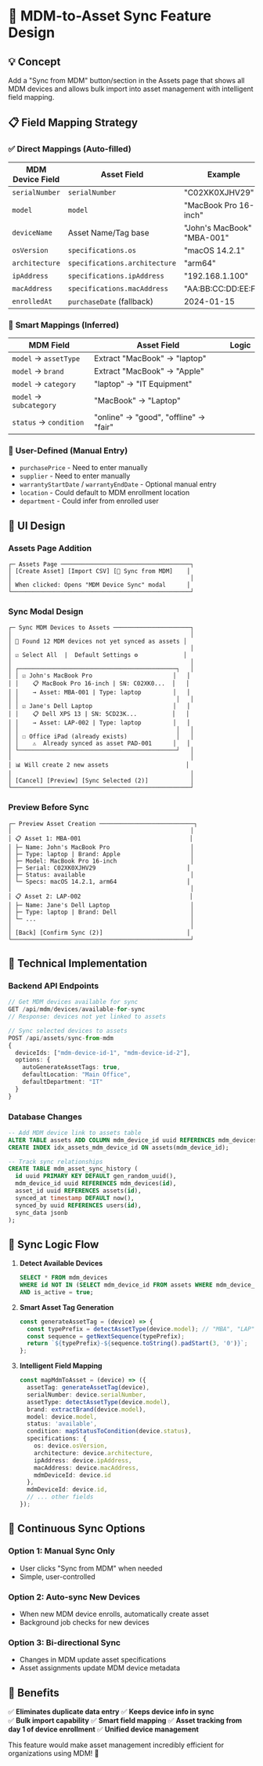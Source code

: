 # 🔄 MDM-to-Asset Sync Feature Design

## 💡 Concept
Add a "Sync from MDM" button/section in the Assets page that shows all MDM devices and allows bulk import into asset management with intelligent field mapping.

## 📋 Field Mapping Strategy

### ✅ **Direct Mappings (Auto-filled)**
| MDM Device Field | Asset Field | Example |
|------------------|-------------|---------|
| `serialNumber` | `serialNumber` | "C02XK0XJHV29" |
| `model` | `model` | "MacBook Pro 16-inch" |
| `deviceName` | Asset Name/Tag base | "John's MacBook" → "MBA-001" |
| `osVersion` | `specifications.os` | "macOS 14.2.1" |
| `architecture` | `specifications.architecture` | "arm64" |
| `ipAddress` | `specifications.ipAddress` | "192.168.1.100" |
| `macAddress` | `specifications.macAddress` | "AA:BB:CC:DD:EE:FF" |
| `enrolledAt` | `purchaseDate` (fallback) | 2024-01-15 |

### 🎯 **Smart Mappings (Inferred)**
| MDM Field | Asset Field | Logic |
|-----------|-------------|-------|
| `model` → `assetType` | Extract "MacBook" → "laptop" |
| `model` → `brand` | Extract "MacBook" → "Apple" |
| `model` → `category` | "laptop" → "IT Equipment" |
| `model` → `subcategory` | "MacBook" → "Laptop" |
| `status` → `condition` | "online" → "good", "offline" → "fair" |

### 📝 **User-Defined (Manual Entry)**
- `purchasePrice` - Need to enter manually
- `supplier` - Need to enter manually  
- `warrantyStartDate` / `warrantyEndDate` - Optional manual entry
- `location` - Could default to MDM enrollment location
- `department` - Could infer from enrolled user

## 🎨 UI Design

### Assets Page Addition
```
┌─ Assets Page ─────────────────────────────────────┐
│ [Create Asset] [Import CSV] [🔄 Sync from MDM]    │
│                                                   │
│ When clicked: Opens "MDM Device Sync" modal      │
└───────────────────────────────────────────────────┘
```

### Sync Modal Design
```
┌─ Sync MDM Devices to Assets ──────────────────────┐
│                                                   │
│ 📱 Found 12 MDM devices not yet synced as assets │
│                                                   │
│ ☑️ Select All  |  Default Settings ⚙️             │
│                                                   │
│ ┌─────────────────────────────────────────────┐   │
│ │ ☑️ John's MacBook Pro                       │   │
│ │    📋 MacBook Pro 16-inch | SN: C02XK0...  │   │
│ │    → Asset: MBA-001 | Type: laptop         │   │
│ │                                             │   │
│ │ ☑️ Jane's Dell Laptop                       │   │
│ │    📋 Dell XPS 13 | SN: 5CD23K...          │   │
│ │    → Asset: LAP-002 | Type: laptop         │   │
│ │                                             │   │
│ │ ☐ Office iPad (already exists)              │   │
│ │    ⚠️  Already synced as asset PAD-001      │   │
│ └─────────────────────────────────────────────┘   │
│                                                   │
│ 📊 Will create 2 new assets                      │
│                                                   │
│ [Cancel] [Preview] [Sync Selected (2)]            │
└───────────────────────────────────────────────────┘
```

### Preview Before Sync
```
┌─ Preview Asset Creation ───────────────────────────┐
│                                                   │
│ 📋 Asset 1: MBA-001                               │
│ ├─ Name: John's MacBook Pro                       │
│ ├─ Type: laptop | Brand: Apple                    │
│ ├─ Model: MacBook Pro 16-inch                     │
│ ├─ Serial: C02XK0XJHV29                          │
│ ├─ Status: available                              │
│ └─ Specs: macOS 14.2.1, arm64                    │
│                                                   │
│ 📋 Asset 2: LAP-002                               │
│ ├─ Name: Jane's Dell Laptop                       │
│ ├─ Type: laptop | Brand: Dell                     │
│ └─ ...                                            │
│                                                   │
│ [Back] [Confirm Sync (2)]                        │
└───────────────────────────────────────────────────┘
```

## 🔧 Technical Implementation

### Backend API Endpoints
```typescript
// Get MDM devices available for sync
GET /api/mdm/devices/available-for-sync
// Response: devices not yet linked to assets

// Sync selected devices to assets  
POST /api/assets/sync-from-mdm
{
  deviceIds: ["mdm-device-id-1", "mdm-device-id-2"],
  options: {
    autoGenerateAssetTags: true,
    defaultLocation: "Main Office",
    defaultDepartment: "IT"
  }
}
```

### Database Changes
```sql
-- Add MDM device link to assets table
ALTER TABLE assets ADD COLUMN mdm_device_id uuid REFERENCES mdm_devices(id);
CREATE INDEX idx_assets_mdm_device_id ON assets(mdm_device_id);

-- Track sync relationships
CREATE TABLE mdm_asset_sync_history (
  id uuid PRIMARY KEY DEFAULT gen_random_uuid(),
  mdm_device_id uuid REFERENCES mdm_devices(id),
  asset_id uuid REFERENCES assets(id),
  synced_at timestamp DEFAULT now(),
  synced_by uuid REFERENCES users(id),
  sync_data jsonb
);
```

## 🎯 Sync Logic Flow

1. **Detect Available Devices**
   ```sql
   SELECT * FROM mdm_devices 
   WHERE id NOT IN (SELECT mdm_device_id FROM assets WHERE mdm_device_id IS NOT NULL)
   AND is_active = true;
   ```

2. **Smart Asset Tag Generation**
   ```typescript
   const generateAssetTag = (device) => {
     const typePrefix = detectAssetType(device.model); // "MBA", "LAP", "DT", etc.
     const sequence = getNextSequence(typePrefix);
     return `${typePrefix}-${sequence.toString().padStart(3, '0')}`;
   };
   ```

3. **Intelligent Field Mapping**
   ```typescript
   const mapMdmToAsset = (device) => ({
     assetTag: generateAssetTag(device),
     serialNumber: device.serialNumber,
     assetType: detectAssetType(device.model),
     brand: extractBrand(device.model),
     model: device.model,
     status: 'available',
     condition: mapStatusToCondition(device.status),
     specifications: {
       os: device.osVersion,
       architecture: device.architecture,
       ipAddress: device.ipAddress,
       macAddress: device.macAddress,
       mdmDeviceId: device.id
     },
     mdmDeviceId: device.id,
     // ... other fields
   });
   ```

## 🔄 Continuous Sync Options

### Option 1: Manual Sync Only
- User clicks "Sync from MDM" when needed
- Simple, user-controlled

### Option 2: Auto-sync New Devices  
- When new MDM device enrolls, automatically create asset
- Background job checks for new devices

### Option 3: Bi-directional Sync
- Changes in MDM update asset specifications
- Asset assignments update MDM device metadata

## 🎉 Benefits

✅ **Eliminates duplicate data entry**
✅ **Keeps device info in sync**  
✅ **Bulk import capability**
✅ **Smart field mapping**
✅ **Asset tracking from day 1 of device enrollment**
✅ **Unified device management**

This feature would make asset management incredibly efficient for organizations using MDM\! 🚀
